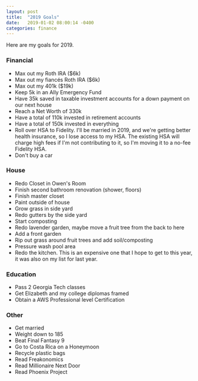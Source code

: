```yaml
---
layout: post
title:  "2019 Goals"
date:   2019-01-02 08:00:14 -0400
categories: finance
---
```


Here are my goals for 2019.

### Financial
* Max out my Roth IRA ($6k)
* Max out my fiancés Roth IRA ($6k)
* Max out my 401k ($19k)
* Keep 5k in an Ally Emergency Fund
* Have 35k saved in taxable investment accounts for a down payment on our next house
* Reach a Net Worth of 330k
* Have a total of 110k invested in retirement accounts
* Have a total of 150k invested in everything
* Roll over HSA to Fidelity. I'll be married in 2019, and we're getting better health insurance, so I lose access to my HSA. The existing HSA will charge high fees if I'm not contributing to it, so I'm moving it to a no-fee Fidelity HSA.
* Don't buy a car

### House
* Redo Closet in Owen's Room
* Finish second bathroom renovation (shower, floors)
* Finish master closet
* Paint outside of house
* Grow grass in side yard
* Redo gutters by the side yard
* Start composting
* Redo lavender garden, maybe move a fruit tree from the back to here
* Add a front garden
* Rip out grass around fruit trees and add soil/composting
* Pressure wash pool area
* Redo the kitchen. This is an expensive one that I hope to get to this year, it was also on my list for last year.

### Education
* Pass 2 Georgia Tech classes
* Get Elizabeth and my college diplomas framed
* Obtain a AWS Professional level Certification

### Other
* Get married
* Weight down to 185
* Beat Final Fantasy 9
* Go to Costa Rica on a Honeymoon
* Recycle plastic bags
* Read Freakonomics
* Read Millionaire Next Door
* Read Phoenix Project
